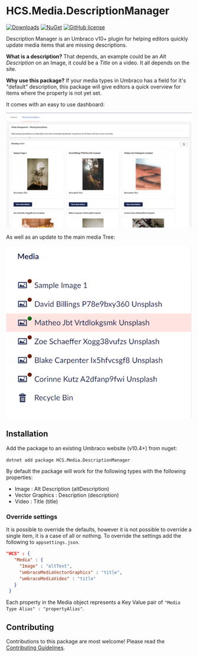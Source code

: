 # HCS.Media.DescriptionManager

[![Downloads](https://img.shields.io/nuget/dt/HCS.Media.DescriptionManager?color=cc9900)](https://www.nuget.org/packages/HCS.Media.DescriptionManager/)
[![NuGet](https://img.shields.io/nuget/vpre/HCS.Media.DescriptionManager?color=0273B3)](https://www.nuget.org/packages/HCS.Media.DescriptionManager)
[![GitHub license](https://img.shields.io/github/license/NikRimington/HCS.Media.DescriptionManager?color=8AB803)](LICENSE)

Description Manager is an Umbraco v10+ plugin for helping editors quickly update media items that are missing descriptions.

**What is a description?** That depends, an example could be an *Alt Description* on an Image, it could be a *Title* on a video. It all depends on the site.

**Why use this package?** If your media types in Umbraco has a field for it's "default" description, this package will give editors a quick overview for items where the property is not yet set.

It comes with an easy to use dashboard:

<img alt="Example dashboard" src="https://github.com/NikRimington/HCS.Media.DescriptionManager/blob/develop/docs/screenshots/dashboard.png">

As well as an update to the main media Tree:

<img alt="Example dashboard" src="https://github.com/NikRimington/HCS.Media.DescriptionManager/blob/develop/docs/screenshots/tree.png">

<!--
Including screenshots is a really good idea! 

If you put images into /docs/screenshots, then you would reference them in this readme as, for example:

<img alt="..." src="https://github.com/NikRimington/HCS.Media.DescriptionManager/blob/develop/docs/screenshots/screenshot.png">
-->

## Installation

Add the package to an existing Umbraco website (v10.4+) from nuget:

`dotnet add package HCS.Media.DescriptionManager`

By default the package will work for the following types with the following properties:

- Image : Alt Description (altDescription)
- Vector Graphics : Description (description)
- Video : Title (title)

### Override settings

 It is possible to override the defaults, however it is not possible to override a single item, it is a case of all or nothing. To override the settings add the following to `appsettings.json`.

 ```json
 "HCS" : {
    "Media" : {
      "Image" : "altText",
      "umbracoMediaVectorGraphics" : "title",
      "umbracoMediaVideo" : "title"
    }
  }
 ```

 Each property in the Media object represents a Key Value pair of `"Media Type Alias" : "propertyAlias"`.

## Contributing

Contributions to this package are most welcome! Please read the [Contributing Guidelines](CONTRIBUTING.md).
